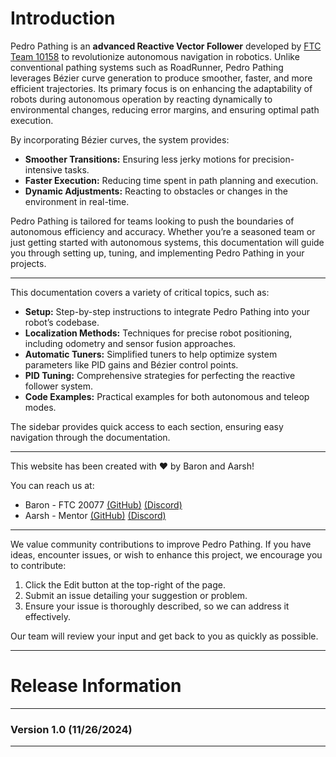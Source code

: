 # Introduction

Pedro Pathing is an **advanced Reactive Vector Follower** developed by [FTC Team 10158](https://ftcscout.org/teams/10158?season=2023) to revolutionize autonomous navigation in robotics. Unlike conventional pathing systems such as RoadRunner, Pedro Pathing leverages Bézier curve generation to produce smoother, faster, and more efficient trajectories. Its primary focus is on enhancing the adaptability of robots during autonomous operation by reacting dynamically to environmental changes, reducing error margins, and ensuring optimal path execution. 

By incorporating Bézier curves, the system provides:
- **Smoother Transitions:** Ensuring less jerky motions for precision-intensive tasks.
- **Faster Execution:** Reducing time spent in path planning and execution.
- **Dynamic Adjustments:** Reacting to obstacles or changes in the environment in real-time.

Pedro Pathing is tailored for teams looking to push the boundaries of autonomous efficiency and accuracy. Whether you’re a seasoned team or just getting started with autonomous systems, this documentation will guide you through setting up, tuning, and implementing Pedro Pathing in your projects.

---

This documentation covers a variety of critical topics, such as:

- **Setup:** Step-by-step instructions to integrate Pedro Pathing into your robot’s codebase.
- **Localization Methods:** Techniques for precise robot positioning, including odometry and sensor fusion approaches.
- **Automatic Tuners:** Simplified tuners to help optimize system parameters like PID gains and Bézier control points.
- **PID Tuning:** Comprehensive strategies for perfecting the reactive follower system.
- **Code Examples:** Practical examples for both autonomous and teleop modes.

The sidebar provides quick access to each section, ensuring easy navigation through the documentation.

---

This website has been created with ❤️ by Baron and Aarsh! 

You can reach us at:

- Baron - FTC 20077 [(GitHub)](https://github.com/BaronClaps) [(Discord)](https://discord.com/users/813531426603270144)
- Aarsh - Mentor [(GitHub)](https://github.com/randomSmarts) [(Discord)](https://discord.com/users/748927855219703959)

---

We value community contributions to improve Pedro Pathing. If you have ideas, encounter issues, or wish to enhance this project, we encourage you to contribute:

1.	Click the Edit button at the top-right of the page.
2.	Submit an issue detailing your suggestion or problem.
3.	Ensure your issue is thoroughly described, so we can address it effectively.

Our team will review your input and get back to you as quickly as possible.

---

# Release Information

---

### Version 1.0  (11/26/2024)

---



